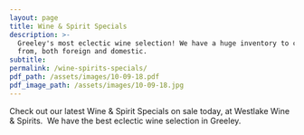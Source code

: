 ```yaml
---
layout: page
title: Wine & Spirit Specials
description: >-
  Greeley's most eclectic wine selection! We have a huge inventory to choose
  from, both foreign and domestic.
subtitle:
permalink: /wine-spirits-specials/
pdf_path: /assets/images/10-09-18.pdf
pdf_image_path: /assets/images/10-09-18.jpg
---
```


Check out our latest Wine & Spirit Specials on sale today, at Westlake Wine & Spirits.  We have the best eclectic wine selection in Greeley.